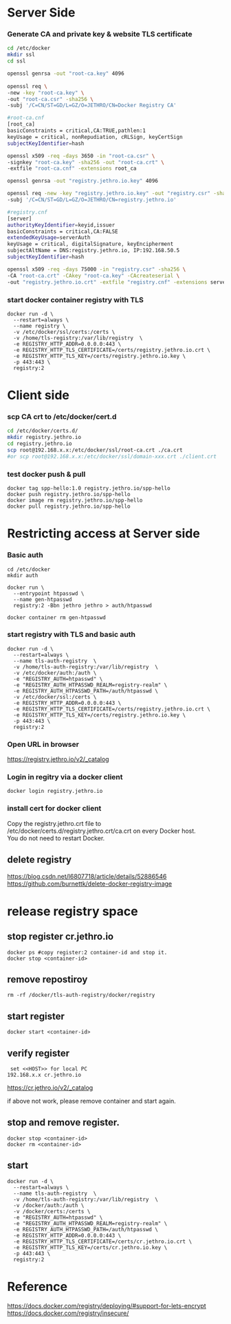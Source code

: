 
# Server Side 

### Generate CA and private key & website TLS certificate 
```bash
cd /etc/docker
mkdir ssl
cd ssl

openssl genrsa -out "root-ca.key" 4096
  
openssl req \
-new -key "root-ca.key" \
-out "root-ca.csr" -sha256 \
-subj '/C=CN/ST=GD/L=GZ/O=JETHRO/CN=Docker Registry CA'

#root-ca.cnf
[root_ca]
basicConstraints = critical,CA:TRUE,pathlen:1
keyUsage = critical, nonRepudiation, cRLSign, keyCertSign
subjectKeyIdentifier=hash

openssl x509 -req -days 3650 -in "root-ca.csr" \
-signkey "root-ca.key" -sha256 -out "root-ca.crt" \
-extfile "root-ca.cnf" -extensions root_ca

openssl genrsa -out "registry.jethro.io.key" 4096

openssl req -new -key "registry.jethro.io.key" -out "registry.csr" -sha256 \
-subj '/C=CN/ST=GD/L=GZ/O=JETHRO/CN=registry.jethro.io'

#registry.cnf
[server]
authorityKeyIdentifier=keyid,issuer
basicConstraints = critical,CA:FALSE
extendedKeyUsage=serverAuth
keyUsage = critical, digitalSignature, keyEncipherment
subjectAltName = DNS:registry.jethro.io, IP:192.168.50.5
subjectKeyIdentifier=hash

openssl x509 -req -days 75000 -in "registry.csr" -sha256 \
-CA "root-ca.crt" -CAkey "root-ca.key" -CAcreateserial \
-out "registry.jethro.io.crt" -extfile "registry.cnf" -extensions server
```

### start docker container registry with TLS
```docker
docker run -d \
  --restart=always \
  --name registry \
  -v /etc/docker/ssl/certs:/certs \
  -v /home/tls-registry:/var/lib/registry  \
  -e REGISTRY_HTTP_ADDR=0.0.0.0:443 \
  -e REGISTRY_HTTP_TLS_CERTIFICATE=/certs/registry.jethro.io.crt \
  -e REGISTRY_HTTP_TLS_KEY=/certs/registry.jethro.io.key \
  -p 443:443 \
  registry:2
```

# Client side 

### scp CA crt to /etc/docker/cert.d
```bash
cd /etc/docker/certs.d/
mkdir registry.jethro.io
cd registry.jethro.io
scp root@192.168.x.x:/etc/docker/ssl/root-ca.crt ./ca.crt 
#or scp root@192.168.x.x:/etc/docker/ssl/domain-xxx.crt ./client.crt
```

### test docker push & pull
```
docker tag spp-hello:1.0 registry.jethro.io/spp-hello
docker push registry.jethro.io/spp-hello
docker image rm registry.jethro.io/spp-hello
docker pull registry.jethro.io/spp-hello
```

# Restricting access at Server side
### Basic auth

``` 
cd /etc/docker
mkdir auth

docker run \
  --entrypoint htpasswd \
  --name gen-htpasswd
  registry:2 -Bbn jethro jethro > auth/htpasswd
  
docker container rm gen-htpasswd
```

### start registry with TLS and basic auth
```
docker run -d \
  --restart=always \
  --name tls-auth-registry  \
  -v /home/tls-auth-registry:/var/lib/registry  \
  -v /etc/docker/auth:/auth \
  -e "REGISTRY_AUTH=htpasswd" \
  -e "REGISTRY_AUTH_HTPASSWD_REALM=registry-realm" \
  -e REGISTRY_AUTH_HTPASSWD_PATH=/auth/htpasswd \
  -v /etc/docker/ssl:/certs \
  -e REGISTRY_HTTP_ADDR=0.0.0.0:443 \
  -e REGISTRY_HTTP_TLS_CERTIFICATE=/certs/registry.jethro.io.crt \
  -e REGISTRY_HTTP_TLS_KEY=/certs/registry.jethro.io.key \
  -p 443:443 \
  registry:2
```

### Open URL in browser
https://registry.jethro.io/v2/_catalog  

### Login in regitry via a docker client
```
docker login registry.jethro.io
```
### install cert for docker client
Copy the registry.jethro.crt file to /etc/docker/certs.d/registry.jethro.crt/ca.crt on every Docker host.  
You do not need to restart Docker.

## delete registry
https://blog.csdn.net/l6807718/article/details/52886546  
https://github.com/burnettk/delete-docker-registry-image  

# release registry space

## stop register cr.jethro.io
```
docker ps #copy register:2 container-id and stop it.  
docker stop <container-id>   
````

## remove repostiroy
```
rm -rf /docker/tls-auth-registry/docker/registry   
```

## start register
```
docker start <container-id>   
```

## verify register
```
 set <<HOST>> for local PC   
192.168.x.x cr.jethro.io   
```

https://cr.jethro.io/v2/_catalog   

if above not work, please remove container and start again.   
## stop and remove register.
```  
docker stop <container-id>   
docker rm <container-id>   
```
  
## start
```
docker run -d \
  --restart=always \
  --name tls-auth-registry  \
  -v /home/tls-auth-registry:/var/lib/registry  \
  -v /docker/auth:/auth \
  -v /docker/certs:/certs \
  -e "REGISTRY_AUTH=htpasswd" \
  -e "REGISTRY_AUTH_HTPASSWD_REALM=registry-realm" \
  -e REGISTRY_AUTH_HTPASSWD_PATH=/auth/htpasswd \
  -e REGISTRY_HTTP_ADDR=0.0.0.0:443 \
  -e REGISTRY_HTTP_TLS_CERTIFICATE=/certs/cr.jethro.io.crt \
  -e REGISTRY_HTTP_TLS_KEY=/certs/cr.jethro.io.key \
  -p 443:443 \
  registry:2
```



# Reference
https://docs.docker.com/registry/deploying/#support-for-lets-encrypt  
https://docs.docker.com/registry/insecure/  
